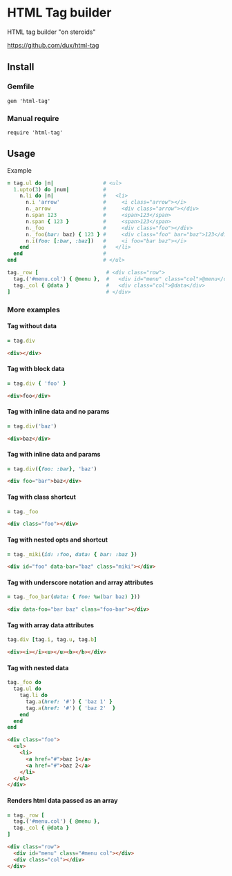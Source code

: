 # HTML Tag builder

HTML tag builder "on steroids"

https://github.com/dux/html-tag

## Install

### Gemfile

`gem 'html-tag'`

### Manual require

`require 'html-tag'`

## Usage

Example

```ruby
= tag.ul do |n|                # <ul>
  1.upto(3) do |num|           #
    n.li do |n|                #   <li>
      n.i 'arrow'              #     <i class="arrow"></i>
      n._arrow                 #     <div class="arrow"></div>
      n.span 123               #     <span>123</span>
      n.span { 123 }           #     <span>123</span>
      n._foo                   #     <div class="foo"></div>
      n._foo(bar: baz) { 123 } #     <div class="foo" bar="baz">123</div>
      n.i(foo: [:bar, :baz])   #     <i foo="bar baz"></i>
    end                        #   </li>
  end                          #
end                            # </ul>

tag._row [                      # <div class="row">
  tag.('#menu.col') { @menu },  #   <div id="menu" class="col">@menu</div>
  tag._col { @data }            #   <div class="col">@data</div>
]                               # </div>
```

### More examples

#### Tag without data
```ruby
= tag.div
```

```html
<div></div>
```

#### Tag with block data
```ruby
= tag.div { 'foo' }
```

```html
<div>foo</div>
```

#### Tag with inline data and no params
```ruby
= tag.div('baz')
```

```html
<div>baz</div>
```

#### Tag with inline data and params
```ruby
= tag.div({foo: :bar}, 'baz')
```

```html
<div foo="bar">baz</div>
```

#### Tag with class shortcut
```ruby
= tag._foo
```

```html
<div class="foo"></div>
```

#### Tag with nested opts and shortcut

```ruby
= tag._miki(id: :foo, data: { bar: :baz })
```

```html
<div id="foo" data-bar="baz" class="miki"></div>
```

#### Tag with underscore notation and array attributes

```ruby
= tag._foo_bar(data: { foo: %w(bar baz) }))
```

```html
<div data-foo="bar baz" class="foo-bar"></div>
```

#### Tag with array data attributes

```ruby
tag.div [tag.i, tag.u, tag.b]
```

```html
<div><i></i><u></u><b></b></div>
```

#### Tag with nested data
```ruby
tag._foo do
  tag.ul do
    tag.li do
      tag.a(href: '#') { 'baz 1' }
      tag.a(href: '#') { 'baz 2'  }
    end
  end
end
```

```html
<div class="foo">
  <ul>
    <li>
      <a href="#">baz 1</a>
      <a href="#">baz 2</a>
    </li>
  </ul>
</div>
```

#### Renders html data passed as an array
```ruby
= tag._row [
  tag.('#menu.col') { @menu },
  tag._col { @data }
]
```

```html
<div class="row">
  <div id="menu" class="#menu col"></div>
  <div class="col"></div>
</div>
```
